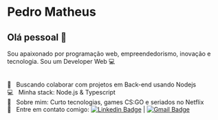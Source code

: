 


# Pedro Matheus

## Olá pessoal 👋
Sou apaixonado por programação web, empreendedorismo, inovação e tecnologia.
Sou um  Developer Web  :computer:

 <br/> :purple_heart: &nbsp; Buscando colaborar com projetos em Back-end usando Nodejs
 <br/> :computer: &nbsp; Minha stack: Node.js & Typescript
 <br/> 💬  &nbsp; Sobre mim: Curto tecnologias, games CS:GO e seriados no Netflix
<br/> :email: &nbsp; Entre em contato comigo: [![Linkedin Badge](https://img.shields.io/badge/-PedroMatheus-blue?style=flat-square&logo=Linkedin&logoColor=white&link=https://www.linkedin.com/in/pedro-matheus-72b344107)](https://www.linkedin.com/in/pedro-matheus-72b344107)
| 
[![Gmail Badge](https://img.shields.io/badge/-pedromatheusduarte@gmail.com-c14438?style=flat-square&logo=Gmail&logoColor=white&link=mailto:pedromatheusduarte@gmail.com)](mailto:pedromatheusduarte@gmail.com)
